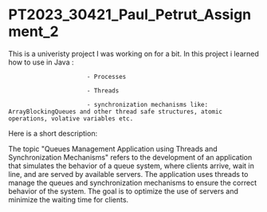 # PT2023_30421_Paul_Petrut_Assignment_2

This is a univeristy project I was working on for a bit.
In this project i learned how to use in Java :

                          - Processes
                          
                          - Threads
                          
                          - synchronization mechanisms like: ArrayBlockingQueues and other thread safe structures, atomic operations, volative variables etc. 
                          
Here is a short description:
  
  The topic "Queues Management Application using Threads and Synchronization Mechanisms" refers to the development of an application that simulates the behavior of a queue system, 
where clients arrive, wait in line, and are served by available servers. The application uses threads to manage the queues and synchronization mechanisms to ensure the correct behavior of the system.
The goal is to optimize the use of servers and minimize the waiting time for clients.

